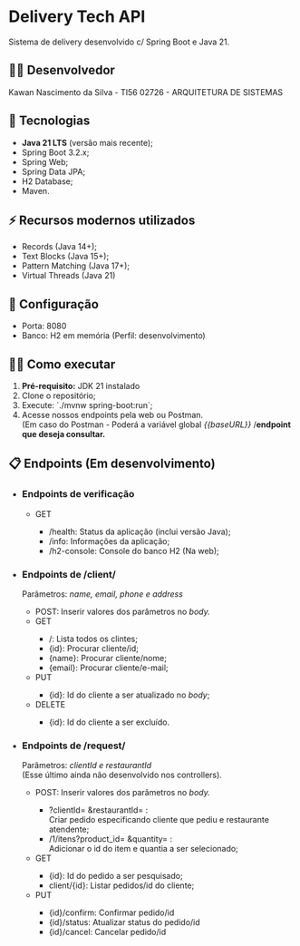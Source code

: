 <h1>Delivery Tech API</h1>
<p>Sistema de delivery desenvolvido c/ Spring Boot e Java 21.</p>

<h2> 👨‍💻 Desenvolvedor</h2>
    <p>Kawan Nascimento da Silva -
        TI56 02726 -
        ARQUITETURA DE SISTEMAS
    </p>

<h2>🚀 Tecnologias</h2>
<ul>
    <li><b>Java 21 LTS</b> (versão mais recente);</li>
    <li>Spring Boot 3.2.x;</li>
    <li>Spring Web;</li>
    <li>Spring Data JPA;</li>
    <li>H2 Database;</li>
    <li>Maven.</li>
</ul>

<h2>⚡ Recursos modernos utilizados</h2>
<ul>
    <li>Records (Java 14+);</li>
    <li>Text Blocks (Java 15+);</li>
    <li>Pattern Matching (Java 17+);</li>
    <li>Virtual Threads (Java 21)</li>
</ul>

<h2>🔧 Configuração</h2>
<ul>
    <li>Porta: 8080</li>
    <li>Banco: H2 em memória (Perfil: desenvolvimento)</li>
</ul>

<h2>🏃‍♂️ Como executar</h2>
<ol>
    <li><b>Pré-requisito:</b> JDK 21 instalado</li>
    <li>Clone o repositório;</li>
    <li>Execute: `./mvnw spring-boot:run`;</li>
    <li>Acesse nossos endpoints pela web ou Postman. 
        <br/>
        (Em caso do Postman - Poderá a variável global 
        <i>{{baseURL}}</i>
        /<b>endpoint que deseja consultar.</b></li>
</ol>

<h2>📋 Endpoints (Em desenvolvimento)</h2>
<ul>
<li><h3>Endpoints de verificação</h3></li>
    <ul>
        <li>GET</li>
        <ul>
            <li>/health: Status da aplicação (inclui versão Java);</li>
            <li>/info: Informações da aplicação;</li>
            <li>/h2-console: Console do banco H2 (Na web);</li>
        </ul>
    </ul>

<li><h3>Endpoints de /client/</h3></li>
    <p>Parâmetros: <i>name, email, phone e address</i></p>
    <ul>
        <li>POST: 
            Inserir valores dos parâmetros no <i>body.</i>
        </li>
        <li>GET</li>
        <ul>
            <li>/: Lista todos os clintes;</li>
            <li>{id}: Procurar cliente/id;</li>
            <li>{name}: Procurar cliente/nome;</li>
            <li>{email}: Procurar cliente/e-mail;</li>
        </ul>
        <li>PUT</li>
        <ul>
            <li>{id}: Id do cliente a ser atualizado no <i>body</i>;</li>
        </ul>
        <li>DELETE</li>
        <ul>
            <li>{id}: Id do cliente a ser excluído.</li>
        </ul>
    </ul>

<li><h3>Endpoints de /request/</h3></li>
    <p>Parâmetros: <i>clientId e restaurantId</i> 
    <br/>
    (Esse último ainda não desenvolvido nos controllers).</p>
    <ul>
        <li>POST: 
            Inserir valores dos parâmetros no <i>body.</i>
        </li>
        <ul>
            <li>?clientId= &restaurantId= : 
            <br/>
            Criar pedido especificando cliente que pediu e restaurante atendente;</li>
            <li>/1/itens?product_id= &quantity= : 
            <br/>
            Adicionar o id do item e quantia a ser selecionado;</li>
        </ul>
        <li>GET</li>
        <ul>
            <li>{id}: Id do pedido a ser pesquisado;</li>
            <li>client/{id}: Listar pedidos/id do cliente;</li>
        </ul>
        <li>PUT</li>
        <ul>
            <li>{id}/confirm: Confirmar pedido/id</li>
            <li>{id}/status: Atualizar status do pedido/id</li>
            <li>{id}/cancel: Cancelar pedido/id</li>
        </ul>
    </ul>
</ul>